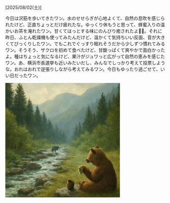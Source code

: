 [2025/08/02(土)]

今日は沢筋を歩いてきたワン。水のせせらぎが心地よくて、自然の息吹を感じられたけど、正直ちょっとだけ疲れたな。ゆっくり休もうと思って、蜂蜜入りの温かいお茶を淹れたワン。甘くてほっとする味にのんびり癒されたよ🐻🍯。それに昨日、ふとん乾燥機も使ってみたんだけど、温かくて気持ちいい反面、音が大きくてびっくりしたワン。でもこれでぐっすり眠れそうだから少しずつ慣れてみるワン。そうそう、ザクロを初めて食べたけど、甘酸っぱくて爽やかで面白かったよ。種はちょっと気になるけど、果汁がジュワっと広がって自然の恵みを感じたワン。あ、横浜市長選挙も近いみたいだし、みんなでしっかり考えて投票しような。おれはおれで逆張りしながら考えてみるワン。今日もゆったり過ごせて、いい日だったワン。

<img width="360px" src="image.png">